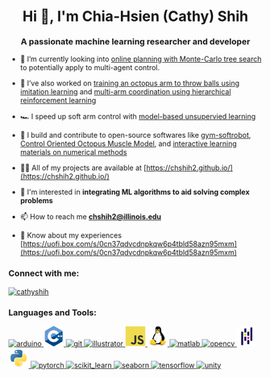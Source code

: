 <h1 align="center">Hi 👋, I'm Chia-Hsien (Cathy) Shih</h1>
<h3 align="center">A passionate machine learning researcher and developer</h3>

- 🔭 I’m currently looking into [online planning with Monte-Carlo tree search](https://github.com/chshih2/Guided-online-MCTS) to potentially apply to multi-agent control.

- 👯 I’ve also worked on [training an octopus arm to throw balls using imitation learning](https://github.com/chshih2/Control-of-an-soft-arm-with-dynamic-primitives) and [multi-arm coordination using hierarchical reinforcement learning](https://github.com/chshih2/Multi-arm-coordination-for-foraging)

- 🏎 I speed up soft arm control with [model-based unsupervied learning](https://github.com/chshih2/Real-time-control-of-an-octopus-arm-NNES)

- 💫 I build and contribute to open-source softwares like [gym-softrobot](https://github.com/skim0119/gym-softrobot), [Control Oriented Octopus Muscle Model](https://github.com/hanson-hschang/COOMM), and [interactive learning materials on numerical methods](https://github.com/PrairieLearn/pl-me471)

- 👨‍💻 All of my projects are available at [https://chshih2.github.io/](https://chshih2.github.io/)

- 💬 I'm interested in **integrating ML algorithms to aid solving complex problems**

- 📫 How to reach me **chshih2@illinois.edu**

- 📄 Know about my experiences [https://uofi.box.com/s/0cn37qdvcdnpkqw6p4tbld58azn95mxm](https://uofi.box.com/s/0cn37qdvcdnpkqw6p4tbld58azn95mxm)

<h3 align="left">Connect with me:</h3>
<p align="left">
<a href="https://linkedin.com/in/cathyshih" target="blank"><img align="center" src="https://raw.githubusercontent.com/rahuldkjain/github-profile-readme-generator/master/src/images/icons/Social/linked-in-alt.svg" alt="cathyshih" height="30" width="40" /></a>
</p>

<h3 align="left">Languages and Tools:</h3>
<p align="left"> <a href="https://www.arduino.cc/" target="_blank" rel="noreferrer"> <img src="https://cdn.worldvectorlogo.com/logos/arduino-1.svg" alt="arduino" width="40" height="40"/> </a> <a href="https://www.w3schools.com/cpp/" target="_blank" rel="noreferrer"> <img src="https://raw.githubusercontent.com/devicons/devicon/master/icons/cplusplus/cplusplus-original.svg" alt="cplusplus" width="40" height="40"/> </a> <a href="https://git-scm.com/" target="_blank" rel="noreferrer"> <img src="https://www.vectorlogo.zone/logos/git-scm/git-scm-icon.svg" alt="git" width="40" height="40"/> </a> <a href="https://www.adobe.com/in/products/illustrator.html" target="_blank" rel="noreferrer"> <img src="https://www.vectorlogo.zone/logos/adobe_illustrator/adobe_illustrator-icon.svg" alt="illustrator" width="40" height="40"/> </a> <a href="https://developer.mozilla.org/en-US/docs/Web/JavaScript" target="_blank" rel="noreferrer"> <img src="https://raw.githubusercontent.com/devicons/devicon/master/icons/javascript/javascript-original.svg" alt="javascript" width="40" height="40"/> </a> <a href="https://www.linux.org/" target="_blank" rel="noreferrer"> <img src="https://raw.githubusercontent.com/devicons/devicon/master/icons/linux/linux-original.svg" alt="linux" width="40" height="40"/> </a> <a href="https://www.mathworks.com/" target="_blank" rel="noreferrer"> <img src="https://upload.wikimedia.org/wikipedia/commons/2/21/Matlab_Logo.png" alt="matlab" width="40" height="40"/> </a> <a href="https://opencv.org/" target="_blank" rel="noreferrer"> <img src="https://www.vectorlogo.zone/logos/opencv/opencv-icon.svg" alt="opencv" width="40" height="40"/> </a> <a href="https://pandas.pydata.org/" target="_blank" rel="noreferrer"> <img src="https://raw.githubusercontent.com/devicons/devicon/2ae2a900d2f041da66e950e4d48052658d850630/icons/pandas/pandas-original.svg" alt="pandas" width="40" height="40"/> </a> <a href="https://www.python.org" target="_blank" rel="noreferrer"> <img src="https://raw.githubusercontent.com/devicons/devicon/master/icons/python/python-original.svg" alt="python" width="40" height="40"/> </a> <a href="https://pytorch.org/" target="_blank" rel="noreferrer"> <img src="https://www.vectorlogo.zone/logos/pytorch/pytorch-icon.svg" alt="pytorch" width="40" height="40"/> </a> <a href="https://scikit-learn.org/" target="_blank" rel="noreferrer"> <img src="https://upload.wikimedia.org/wikipedia/commons/0/05/Scikit_learn_logo_small.svg" alt="scikit_learn" width="40" height="40"/> </a> <a href="https://seaborn.pydata.org/" target="_blank" rel="noreferrer"> <img src="https://seaborn.pydata.org/_images/logo-mark-lightbg.svg" alt="seaborn" width="40" height="40"/> </a> <a href="https://www.tensorflow.org" target="_blank" rel="noreferrer"> <img src="https://www.vectorlogo.zone/logos/tensorflow/tensorflow-icon.svg" alt="tensorflow" width="40" height="40"/> </a> <a href="https://unity.com/" target="_blank" rel="noreferrer"> <img src="https://www.vectorlogo.zone/logos/unity3d/unity3d-icon.svg" alt="unity" width="40" height="40"/> </a> </p>
